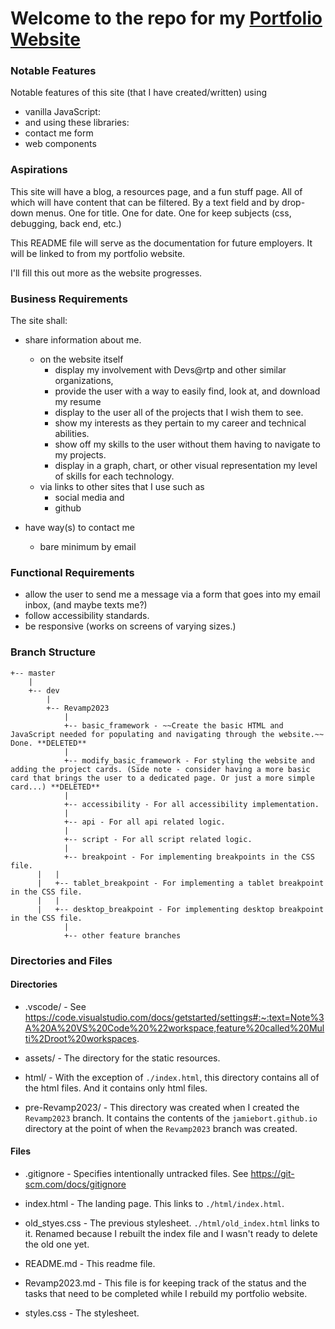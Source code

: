 # Welcome to the repo for my [Portfolio Website](https://jamiebort.github.io/)

### Notable Features

Notable features of this site (that I have created/written) using

- vanilla JavaScript:
- and using these libraries:
- contact me form
- web components

### Aspirations

This site will have a blog, a resources page, and a fun stuff page. All of which will have content that can be filtered.
By a text field and by drop-down menus. One for title. One for date. One for keep subjects (css, debugging, back end, etc.)

This README file will serve as the documentation for future employers. It will be linked to from my portfolio website.

I'll fill this out more as the website progresses.

### Business Requirements

The site shall:

- share information about me.

  - on the website itself
    - display my involvement with Devs@rtp and other similar organizations,
    - provide the user with a way to easily find, look at, and download my resume
    - display to the user all of the projects that I wish them to see.
    - show my interests as they pertain to my career and technical abilities.
    - show off my skills to the user without them having to navigate to my projects.
    - display in a graph, chart, or other visual representation my level of skills for each technology.
  - via links to other sites that I use such as
    - social media and
    - github

- have way(s) to contact me
  - bare minimum by email

### Functional Requirements

- allow the user to send me a message via a form that goes into my email inbox, (and maybe texts me?)
- follow accessibility standards.
- be responsive (works on screens of varying sizes.)

### Branch Structure

    +-- master
    	|
    	+-- dev
    		|
    		+-- Revamp2023
    			|
    			+-- basic_framework - ~~Create the basic HTML and JavaScript needed for populating and navigating through the website.~~ Done. **DELETED**
    			|
    			+-- modify_basic_framework - For styling the website and adding the project cards. (Side note - consider having a more basic card that brings the user to a dedicated page. Or just a more simple card...) **DELETED**
    			|
    			+-- accessibility - For all accessibility implementation.
    			|
    			+-- api - For all api related logic.
    			|
    			+-- script - For all script related logic.
    			|
    			+-- breakpoint - For implementing breakpoints in the CSS file.
          |   |
          |   +-- tablet_breakpoint - For implementing a tablet breakpoint in the CSS file.
          |   |
          |   +-- desktop_breakpoint - For implementing desktop breakpoint in the CSS file.
    			|
    			+-- other feature branches

### Directories and Files

#### Directories

- .vscode/ - See https://code.visualstudio.com/docs/getstarted/settings#:~:text=Note%3A%20A%20VS%20Code%20%22workspace,feature%20called%20Multi%2Droot%20workspaces.

- assets/ - The directory for the static resources.

- html/ - With the exception of `./index.html`, this directory contains all of the html files. And it contains only html files.

- pre-Revamp2023/ - This directory was created when I created the `Revamp2023` branch. It contains the contents of the `jamiebort.github.io` directory at the point of when the `Revamp2023` branch was created.

#### Files

- .gitignore - Specifies intentionally untracked files. See https://git-scm.com/docs/gitignore

- index.html - The landing page. This links to `./html/index.html`.

- old_styes.css - The previous stylesheet. `./html/old_index.html` links to it. Renamed because I rebuilt the index file and I wasn't ready to delete the old one yet.

- README.md - This readme file.

- Revamp2023.md - This file is for keeping track of the status and the tasks that need to be completed while I rebuild my portfolio website.

- styles.css - The stylesheet.
